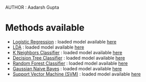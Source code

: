 AUTHOR : Aadarsh Gupta

# Methods available
- [Logistic Regression](https://en.wikipedia.org/wiki/Logistic_regression) : loaded model available [here](https://github.com/aadarshgupta1412/Iris_flower_classification/blob/main/Loaded%20models/Logistic_Regression.pkl)
- [LDA](https://en.wikipedia.org/wiki/Linear_discriminant_analysis) : loaded model available [here](https://github.com/aadarshgupta1412/Iris_flower_classification/blob/main/Loaded%20models/LDA.pkl)
- [K Neighbors Classifier](https://en.wikipedia.org/wiki/Linear_discriminant_analysis) : loaded model available [here](https://github.com/aadarshgupta1412/Iris_flower_classification/blob/main/Loaded%20models/KNeighbor_Classifier.pkl)
- [Decision Tree Classifier](https://en.wikipedia.org/wiki/Decision_tree_learning) : loaded model available [here](https://github.com/aadarshgupta1412/Iris_flower_classification/blob/main/Loaded%20models/Decision_Tree.pkl)
- [Random Forest Classifier](https://en.wikipedia.org/wiki/Random_forest) : loaded model available [here](https://github.com/aadarshgupta1412/Iris_flower_classification/blob/main/Loaded%20models/Random_Forest_Classifer.pkl)
- [Gaussian Naive Bayes](https://en.wikipedia.org/wiki/Naive_Bayes_classifier#Gaussian_na%C3%AFve_Bayes) : loaded model available [here](https://github.com/aadarshgupta1412/Iris_flower_classification/blob/main/Loaded%20models/GuassianNB.pkl)
- [Support Vector Machine (SVM)](https://en.wikipedia.org/wiki/Support-vector_machine) : loaded model available [here](https://github.com/aadarshgupta1412/Iris_flower_classification/blob/main/Loaded%20models/SVM.pkl)
 
 
